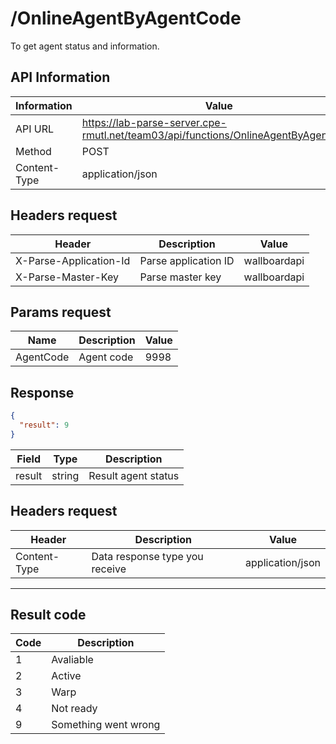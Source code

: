 # /OnlineAgentByAgentCode

To get agent status and information.

## API Information

| Information  | Value                                                                              |
| ------------ | ---------------------------------------------------------------------------------- |
| API URL      | https://lab-parse-server.cpe-rmutl.net/team03/api/functions/OnlineAgentByAgentCode |
| Method       | POST                                                                               |
| Content-Type | application/json                                                                   |

## Headers request

| Header                 | Description          | Value        |
| ---------------------- | -------------------- | ------------ |
| X-Parse-Application-Id | Parse application ID | wallboardapi |
| X-Parse-Master-Key     | Parse master key     | wallboardapi |

## Params request

| Name      | Description | Value |
| --------- | ----------- | ----- |
| AgentCode | Agent code  | 9998  |

## Response

```json
{
  "result": 9
}
```

| Field  | Type   | Description         |
| ------ | ------ | ------------------- |
| result | string | Result agent status |

## Headers request

| Header       | Description                    | Value            |
| ------------ | ------------------------------ | ---------------- |
| Content-Type | Data response type you receive | application/json |

---

## Result code

| Code | Description          |
| ---- | -------------------- |
| 1    | Avaliable            |
| 2    | Active               |
| 3    | Warp                 |
| 4    | Not ready            |
| 9    | Something went wrong |
